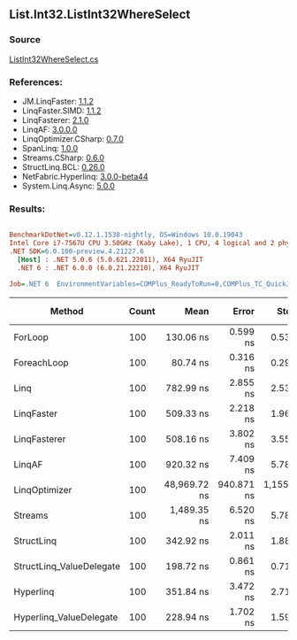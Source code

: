 ﻿## List.Int32.ListInt32WhereSelect

### Source
[ListInt32WhereSelect.cs](../LinqBenchmarks/List/Int32/ListInt32WhereSelect.cs)

### References:
- JM.LinqFaster: [1.1.2](https://www.nuget.org/packages/JM.LinqFaster/1.1.2)
- LinqFaster.SIMD: [1.1.2](https://www.nuget.org/packages/LinqFaster.SIMD/1.0.3)
- LinqFasterer: [2.1.0](https://www.nuget.org/packages/LinqFasterer/2.1.0)
- LinqAF: [3.0.0.0](https://www.nuget.org/packages/LinqAF/3.0.0.0)
- LinqOptimizer.CSharp: [0.7.0](https://www.nuget.org/packages/LinqOptimizer.CSharp/0.7.0)
- SpanLinq: [1.0.0](https://www.nuget.org/packages/SpanLinq/1.0.0)
- Streams.CSharp: [0.6.0](https://www.nuget.org/packages/Streams.CSharp/0.6.0)
- StructLinq.BCL: [0.26.0](https://www.nuget.org/packages/StructLinq/0.26.0)
- NetFabric.Hyperlinq: [3.0.0-beta44](https://www.nuget.org/packages/NetFabric.Hyperlinq/3.0.0-beta44)
- System.Linq.Async: [5.0.0](https://www.nuget.org/packages/System.Linq.Async/5.0.0)

### Results:
``` ini

BenchmarkDotNet=v0.12.1.1538-nightly, OS=Windows 10.0.19043
Intel Core i7-7567U CPU 3.50GHz (Kaby Lake), 1 CPU, 4 logical and 2 physical cores
.NET SDK=6.0.100-preview.4.21227.6
  [Host] : .NET 5.0.6 (5.0.621.22011), X64 RyuJIT
  .NET 6 : .NET 6.0.0 (6.0.21.22210), X64 RyuJIT

Job=.NET 6  EnvironmentVariables=COMPlus_ReadyToRun=0,COMPlus_TC_QuickJitForLoops=1,COMPlus_TieredPGO=1  Runtime=.NET 6.0  

```
|                   Method | Count |         Mean |      Error |       StdDev |  Ratio | RatioSD |   Gen 0 | Gen 1 | Gen 2 | Allocated |
|------------------------- |------ |-------------:|-----------:|-------------:|-------:|--------:|--------:|------:|------:|----------:|
|                  ForLoop |   100 |    130.06 ns |   0.599 ns |     0.531 ns |   1.00 |    0.00 |       - |     - |     - |         - |
|              ForeachLoop |   100 |     80.74 ns |   0.316 ns |     0.296 ns |   0.62 |    0.00 |       - |     - |     - |         - |
|                     Linq |   100 |    782.99 ns |   2.855 ns |     2.531 ns |   6.02 |    0.03 |  0.0725 |     - |     - |     152 B |
|               LinqFaster |   100 |    509.33 ns |   2.218 ns |     1.966 ns |   3.92 |    0.02 |  0.3090 |     - |     - |     648 B |
|             LinqFasterer |   100 |    508.16 ns |   3.802 ns |     3.556 ns |   3.91 |    0.04 |  0.4473 |     - |     - |     936 B |
|                   LinqAF |   100 |    920.32 ns |   7.409 ns |     5.785 ns |   7.08 |    0.07 |       - |     - |     - |         - |
|            LinqOptimizer |   100 | 48,969.72 ns | 940.871 ns | 1,155.474 ns | 376.91 |   10.91 | 14.6484 |     - |     - |  30,787 B |
|                  Streams |   100 |  1,489.35 ns |   6.520 ns |     5.780 ns |  11.45 |    0.07 |  0.3624 |     - |     - |     760 B |
|               StructLinq |   100 |    342.92 ns |   2.011 ns |     1.881 ns |   2.64 |    0.01 |  0.0305 |     - |     - |      64 B |
| StructLinq_ValueDelegate |   100 |    198.72 ns |   0.861 ns |     0.719 ns |   1.53 |    0.01 |       - |     - |     - |         - |
|                Hyperlinq |   100 |    351.84 ns |   3.472 ns |     2.711 ns |   2.71 |    0.02 |       - |     - |     - |         - |
|  Hyperlinq_ValueDelegate |   100 |    228.94 ns |   1.702 ns |     1.592 ns |   1.76 |    0.01 |       - |     - |     - |         - |
